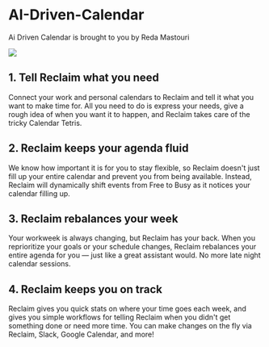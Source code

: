 # AI-Driven-Calendar
Ai Driven Calendar is brought to you by Reda Mastouri

<img src="https://assets.website-files.com/5ec848ec2b50b6cfae06f6cc/60d60f0a9ff1afafaf212698_hero-css.svg">

## 1. Tell Reclaim what you need
Connect your work and personal calendars to Reclaim and tell it what you want to make time for. All you need to do is express your needs, give a rough idea of when you want it to happen, and Reclaim takes care of the tricky Calendar Tetris.


## 2. Reclaim keeps your agenda fluid
We know how important it is for you to stay flexible, so Reclaim doesn't just fill up your entire calendar and prevent you from being available. Instead, Reclaim will dynamically shift events from Free to Busy as it notices your calendar filling up. 

## 3. Reclaim rebalances your week
Your workweek is always changing, but Reclaim has your back. When you reprioritize your goals or your schedule changes, Reclaim rebalances your entire agenda for you — just like a great assistant would. No more late night calendar sessions.

## 4. Reclaim keeps you on track
Reclaim gives you quick stats on where your time goes each week, and gives you simple workflows for telling Reclaim when you didn't get something done or need more time. You can make changes on the fly via Reclaim, Slack, Google Calendar, and more!
